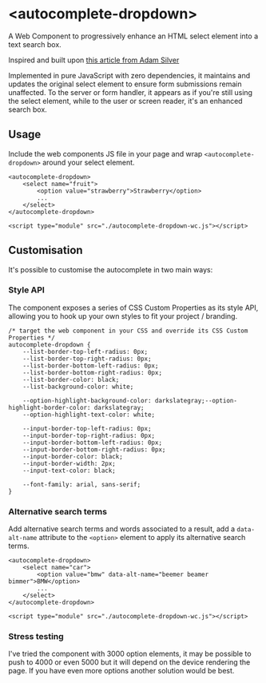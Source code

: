 # &lt;autocomplete-dropdown&gt;

A Web Component to progressively enhance an HTML select element into a text search box.

Inspired and built upon [this article from Adam Silver](https://adamsilver.io/blog/building-an-accessible-autocomplete-control/)

Implemented in pure JavaScript with zero dependencies, it maintains and updates the original select element to ensure form submissions remain unaffected. To the server or form handler, it appears as if you're still using the select element, while to the user or screen reader, it's an enhanced search box.

## Usage

Include the web components JS file in your page and wrap `<autocomplete-dropdown>` around your select element.

```
<autocomplete-dropdown>
    <select name="fruit">
        <option value="strawberry">Strawberry</option>
        ...
    </select>
</autocomplete-dropdown>

<script type="module" src="./autocomplete-dropdown-wc.js"></script>
```


## Customisation

It's possible to customise the autocomplete in two main ways:

### Style API

The component exposes a series of CSS Custom Properties as its style API, allowing you to hook up your own styles to fit your project / branding.

```
/* target the web component in your CSS and override its CSS Custom Properties */
autocomplete-dropdown {
    --list-border-top-left-radius: 0px;
    --list-border-top-right-radius: 0px;
    --list-border-bottom-left-radius: 0px;
    --list-border-bottom-right-radius: 0px;
    --list-border-color: black;
    --list-background-color: white;

    --option-highlight-background-color: darkslategray;--option-highlight-border-color: darkslategray;
    --option-highlight-text-color: white;

    --input-border-top-left-radius: 0px;
    --input-border-top-right-radius: 0px;
    --input-border-bottom-left-radius: 0px;
    --input-border-bottom-right-radius: 0px;
    --input-border-color: black;
    --input-border-width: 2px;
    --input-text-color: black;

    --font-family: arial, sans-serif;
}
```

### Alternative search terms

Add alternative search terms and words associated to a result, add a `data-alt-name` attribute to the `<option>` element to apply its alternative search terms.

```
<autocomplete-dropdown>
    <select name="car">
        <option value="bmw" data-alt-name="beemer beamer bimmer">BMW</option>
        ...
    </select>
</autocomplete-dropdown>

<script type="module" src="./autocomplete-dropdown-wc.js"></script>
```

### Stress testing

I've tried the component with 3000 option elements, it may be possible to push to 4000 or even 5000 but it will depend on the device rendering the page. If you have even more options another solution would be best.
